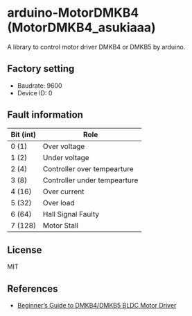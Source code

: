 # arduino-MotorDMKB4 (MotorDMKB4_asukiaaa)

A library to control motor driver DMKB4 or DMKB5 by arduino.

## Factory setting

- Baudrate: 9600
- Device ID: 0

## Fault information

Bit (int) | Role
-- | --
0 (1) | Over voltage
1 (2) | Under voltage
2 (4) | Controller over tempearture
3 (8) | Controller under tempearture
4 (16) | Over current
5 (32) | Over load
6 (64) | Hall Signal Faulty
7 (128) | Motor Stall

## License

MIT

## References

- [Beginner’s Guide to DMKB4/DMKB5 BLDC Motor Driver](https://beudmke.com/beginners-guide-to-dmkb4-dmkb5-bldc-motor-driver/)
